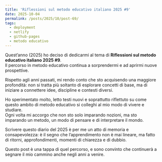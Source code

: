 ```yaml
---
title: 'Riflessioni sul metodo educativo italiano 2025 #9'
date: 2025-10-04
permalink: /posts/2025/10/post-69/
tags:
  - deployment
  - netlify
  - github-pages
  - metodo educativo
---
```


Quest’anno (2025) ho deciso di dedicarmi al tema di **Riflessioni sul metodo educativo italiano 2025 #9**.  
Il percorso in metodo educativo continua a sorprendermi e ad aprirmi nuove prospettive.  

Rispetto agli anni passati, mi rendo conto che sto acquisendo una maggiore profondità: non si tratta più soltanto di esplorare concetti di base, 
ma di iniziare a connettere idee, discipline e contesti diversi.  

Ho sperimentato molto, letto testi nuovi e soprattutto riflettuto su come questo ambito di metodo educativo si colleghi al mio modo di vivere e studiare.  
Ogni volta mi accorgo che non sto solo imparando nozioni, ma sto imparando un metodo, un modo di pensare e di interpretare il mondo.  

Scrivere questo diario del 2025 è per me un atto di memoria e consapevolezza: è il segno che l’apprendimento non è mai lineare, 
ma fatto di ritorni, approfondimenti, momenti di chiarezza e di dubbio.  

Questo post è una tappa di quel percorso, e sono convinto che continuerà a segnare il mio cammino anche negli anni a venire.

